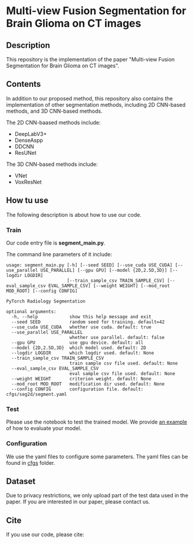 # Multi-view Fusion Segmentation for Brain Glioma on CT images

## Description
This repository is the implementation of the paper "Multi-view Fusion Segmentation for Brain Glioma on CT images". 


## Contents
In addition to our proposed method, this repository also contains the implementation of other segmentation methods, including 2D CNN-based methods, and 3D CNN-based methods. 

The 2D CNN-baased methods include:

- DeepLabV3+
- DenseAspp
- DDCNN
- ResUNet

The 3D CNN-based methods include:

- VNet
- VoxResNet

## How tu use

The following description is about how to use our code.

### Train

Our code entry file is **segment_main.py**. 

The command line parameters of it include:

```
usage: segment_main.py [-h] [--seed SEED] [--use_cuda USE_CUDA] [--use_parallel USE_PARALLEL] [--gpu GPU] [--model {2D,2.5D,3D}] [--logdir LOGDIR]
                       [--train_sample_csv TRAIN_SAMPLE_CSV] [--eval_sample_csv EVAL_SAMPLE_CSV] [--weight WEIGHT] [--mod_root MOD_ROOT] [--config CONFIG]

PyTorch Radiology Segmentation

optional arguments:
  -h, --help            show this help message and exit
  --seed SEED           random seed for training. default=42
  --use_cuda USE_CUDA   whether use cuda. default: true
  --use_parallel USE_PARALLEL
                        whether use parallel. default: false
  --gpu GPU             use gpu device. default: all
  --model {2D,2.5D,3D}  which model used. default: 2D
  --logdir LOGDIR       which logdir used. default: None
  --train_sample_csv TRAIN_SAMPLE_CSV
                        train sample csv file used. default: None
  --eval_sample_csv EVAL_SAMPLE_CSV
                        eval sample csv file used. default: None
  --weight WEIGHT       criterion weight. default: None
  --mod_root MOD_ROOT   modification dir used. default: None
  --config CONFIG       configuration file. default: cfgs/seg2d/segment.yaml
```

### Test
Please use the notebook to test the trained model. We provide [an example](scripts_eval/(multi_fusion_segment)eval_for_test.ipynb) of how to evaluate your model.


### Configuration

We use the yaml files to configure some parameters. The yaml files can be found in [cfgs](cfgs/) folder.


## Dataset
Due to privacy restrictions, we only upload part of the test data used in the paper. If you are interested in our paper, please contact us.

## Cite
If you use our code, please cite:

```

```
